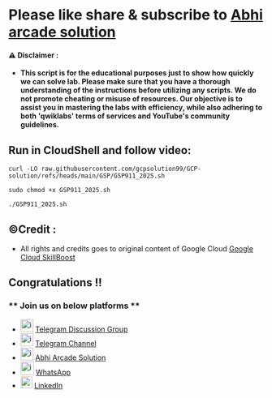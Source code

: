 # Please like share & subscribe to [Abhi arcade solution](http://www.youtube.com/@Abhi_Arcade_Solution)

#### ⚠️ Disclaimer :
- **This script is for the educational purposes just to show how quickly we can solve lab. Please make sure that you have a thorough understanding of the instructions before utilizing any scripts. We do not promote cheating or  misuse of resources. Our objective is to assist you in mastering the labs with efficiency, while also adhering to both 'qwiklabs' terms of services and YouTube's community guidelines.**

## Run in CloudShell and follow video:

```
curl -LO raw.githubusercontent.com/gcpsolution99/GCP-solution/refs/heads/main/GSP/GSP911_2025.sh

sudo chmod +x GSP911_2025.sh

./GSP911_2025.sh
```

## ©Credit :
- All rights and credits goes to original content of Google Cloud [Google Cloud SkillBoost](https://www.cloudskillsboost.google/) 

## Congratulations !!

### ** Join us on below platforms **

- <img width="25" alt="image" src="https://github.com/user-attachments/assets/171448df-7b22-4166-8d8d-86f72fb78aff"> [Telegram Discussion Group](https://t.me/+HiOSF3PxrvFhNzU1)
- <img width="25" alt="image" src="https://github.com/user-attachments/assets/0ebd7e7d-6f9b-41e9-a241-8483dca9f3f1"> [Telegram Channel](https://t.me/abhiarcadesolution)
- <img width="25" alt="image" src="https://github.com/user-attachments/assets/dc326965-d4fa-4f1b-87f1-dbad6e3a7259"> [Abhi Arcade Solution](https://www.youtube.com/@Abhi_Arcade_Solution)
- <img width="26" alt="image" src="https://github.com/user-attachments/assets/d9070a07-7fce-47c5-8626-7ea98ccc46e3"> [WhatsApp](https://whatsapp.com/channel/0029VakEGSJ0VycJcnB8Fn3z)
- <img width="23" alt="image" src="https://github.com/user-attachments/assets/ce0916c3-e5f9-4709-afbd-e67bd42d1c57"> [LinkedIn](https://www.linkedin.com/in/abhi-arcade-solution-9b8a15319/)
